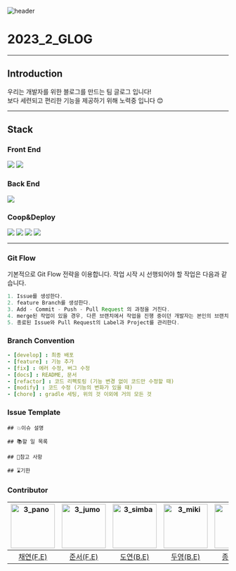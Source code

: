 ![header](https://capsule-render.vercel.app/api?type=waving&color=auto&height=300&section=header&text=We%20are%20team%20Glog!&fontSize=90)

# 2023_2_GLOG
---
## Introduction  

우리는 개발자를 위한 블로그를 만드는 팀 글로그 입니다!  
보다 세련되고 편리한 기능을 제공하기 위해 노력중 입니다 😊

---
## Stack
### Front End
<img src="https://img.shields.io/badge/react-61DAFB?style=for-the-badge&logo=react&logoColor=white">    <img src="https://img.shields.io/badge/next.js-000000?style=for-the-badge&logo=next.js&logoColor=white">

### Back End
<img src="https://img.shields.io/badge/spring boot-6DB33F?style=for-the-badge&logo=springboot&logoColor=white">

### Coop&Deploy
<img src="https://img.shields.io/badge/notion-000000?style=for-the-badge&logo=notion&logoColor=white"> <img src="https://img.shields.io/badge/figma-E7157B?style=for-the-badge&logo=figma&logoColor=white"> <img src="https://img.shields.io/badge/github-000000?style=for-the-badge&logo=github&logoColor=white"> <img src="https://img.shields.io/badge/aws-FF9900?style=for-the-badge&logo=amazonaws&logoColor=white">

---

### Git Flow
기본적으로 Git Flow 전략을 이용합니다. 작업 시작 시 선행되어야 할 작업은 다음과 같습니다.

```gradle
1. Issue를 생성한다.
2. feature Branch를 생성한다.
3. Add - Commit - Push - Pull Request 의 과정을 거친다.
4. merge된 작업이 있을 경우, 다른 브랜치에서 작업을 진행 중이던 개발자는 본인의 브랜치로 merge된 작업을 Pull 받아온다.
5. 종료된 Issue와 Pull Request의 Label과 Project를 관리한다.
```

### Branch Convention

```yaml
- [develop] : 최종 배포
- [feature] : 기능 추가
- [fix] : 에러 수정, 버그 수정
- [docs] : README, 문서
- [refactor] : 코드 리펙토링 (기능 변경 없이 코드만 수정할 때)
- [modify] : 코드 수정 (기능의 변화가 있을 때)
- [chore] : gradle 세팅, 위의 것 이외에 거의 모든 것
```

### Issue Template
```text
## 💥이슈 설명

## 📚할 일 목록

## 👀참고 사항

## ⌛기한
```

### Contributor
|  <img src="https://avatars.githubusercontent.com/u/44419181?v=4" alt="3_pano" width="100" height="100">  | <img src="https://avatars.githubusercontent.com/u/40762111?v=4" alt="3_jumo" width="100" height="100"> | <img src="https://avatars.githubusercontent.com/u/75007375?v=4" alt="3_simba" width="100" height="100">  | <img src="https://avatars.githubusercontent.com/u/48755175?v=44" alt="3_miki" width="100" height="100"> | <img src="https://avatars.githubusercontent.com/u/48755175?v=44" alt="3_miki" width="100" height="100"> |
| :------------------------------------------------------------------------------------------------------: | :----------------------------------------------------------------------------------------------------: | :------------------------------------------------------------------------------------------------------: | :-----------------------------------------------------------------------------------------------------: | :-----------------------------------------------------------------------------------------------------: |
|                                 [채연(F.E)](https://github.com/chaeyeon1)                                  |                                  [준서(F.E)](https://github.com/dev-junseo)                                  |                                 [도연(B.E)](https://github.com/dy102)                                 |                                [두영(B.E)](https://github.com/FhRh)                                     |                             [종경(B.E)](https://github.com/jeongkyeong)                                     |
